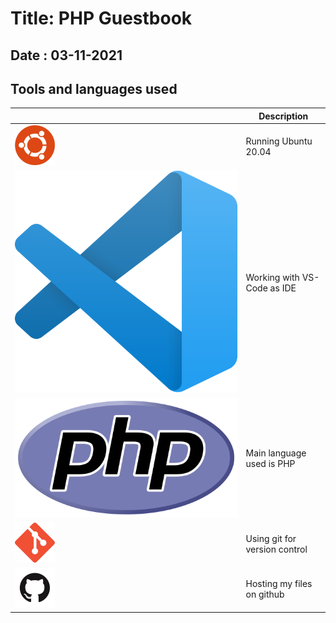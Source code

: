 # Title: PHP Guestbook
## Date : 03-11-2021

## Tools and languages used

|  | Description |
| ----------- | ----------- |
| ![ubuntu](IMG/ubuntu.png) | Running Ubuntu 20.04 |
| ![php-storm](IMG/vscode.png) | Working with VS-Code as IDE |
| ![php](IMG/php.png) | Main language used is PHP |
| ![git](IMG/git.png) | Using git for version control |
| ![github](IMG/github.png) | Hosting my files on github |
